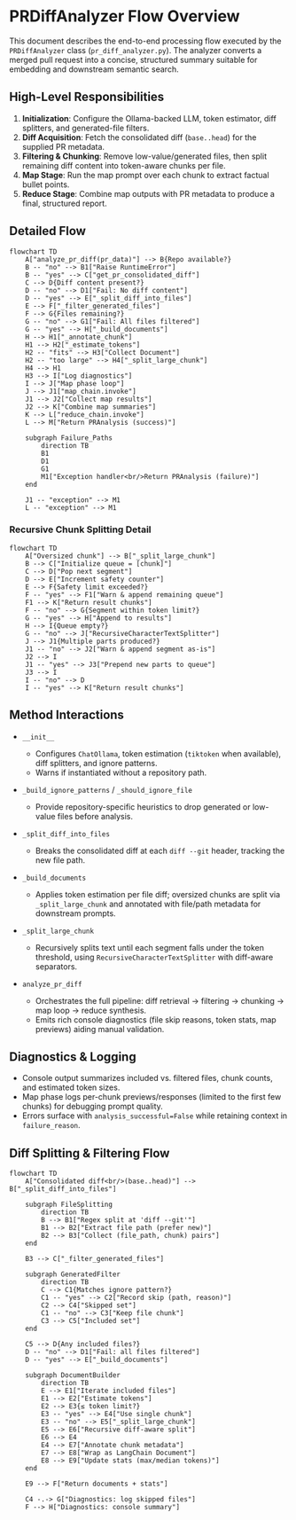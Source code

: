 # PRDiffAnalyzer Flow Overview

This document describes the end-to-end processing flow executed by the `PRDiffAnalyzer` class (`pr_diff_analyzer.py`). The analyzer converts a merged pull request into a concise, structured summary suitable for embedding and downstream semantic search.

## High-Level Responsibilities

1. **Initialization**: Configure the Ollama-backed LLM, token estimator, diff splitters, and generated-file filters.
2. **Diff Acquisition**: Fetch the consolidated diff (`base..head`) for the supplied PR metadata.
3. **Filtering & Chunking**: Remove low-value/generated files, then split remaining diff content into token-aware chunks per file.
4. **Map Stage**: Run the map prompt over each chunk to extract factual bullet points.
5. **Reduce Stage**: Combine map outputs with PR metadata to produce a final, structured report.

## Detailed Flow

```mermaid
flowchart TD
    A["analyze_pr_diff(pr_data)"] --> B{Repo available?}
    B -- "no" --> B1["Raise RuntimeError"]
    B -- "yes" --> C["get_pr_consolidated_diff"]
    C --> D{Diff content present?}
    D -- "no" --> D1["Fail: No diff content"]
    D -- "yes" --> E["_split_diff_into_files"]
    E --> F["_filter_generated_files"]
    F --> G{Files remaining?}
    G -- "no" --> G1["Fail: All files filtered"]
    G -- "yes" --> H["_build_documents"]
    H --> H1["_annotate_chunk"]
    H1 --> H2["_estimate_tokens"]
    H2 -- "fits" --> H3["Collect Document"]
    H2 -- "too large" --> H4["_split_large_chunk"]
    H4 --> H1
    H3 --> I["Log diagnostics"]
    I --> J["Map phase loop"]
    J --> J1["map_chain.invoke"]
    J1 --> J2["Collect map results"]
    J2 --> K["Combine map summaries"]
    K --> L["reduce_chain.invoke"]
    L --> M["Return PRAnalysis (success)"]

    subgraph Failure_Paths
        direction TB
        B1
        D1
        G1
        M1["Exception handler<br/>Return PRAnalysis (failure)"]
    end

    J1 -- "exception" --> M1
    L -- "exception" --> M1
```


### Recursive Chunk Splitting Detail

```mermaid
flowchart TD
    A["Oversized chunk"] --> B["_split_large_chunk"]
    B --> C["Initialize queue = [chunk]"]
    C --> D["Pop next segment"]
    D --> E["Increment safety counter"]
    E --> F{Safety limit exceeded?}
    F -- "yes" --> F1["Warn & append remaining queue"]
    F1 --> K["Return result chunks"]
    F -- "no" --> G{Segment within token limit?}
    G -- "yes" --> H["Append to results"]
    H --> I{Queue empty?}
    G -- "no" --> J["RecursiveCharacterTextSplitter"]
    J --> J1{Multiple parts produced?}
    J1 -- "no" --> J2["Warn & append segment as-is"]
    J2 --> I
    J1 -- "yes" --> J3["Prepend new parts to queue"]
    J3 --> I
    I -- "no" --> D
    I -- "yes" --> K["Return result chunks"]
```

## Method Interactions

- `__init__`
  - Configures `ChatOllama`, token estimation (`tiktoken` when available), diff splitters, and ignore patterns.
  - Warns if instantiated without a repository path.

- `_build_ignore_patterns` / `_should_ignore_file`
  - Provide repository-specific heuristics to drop generated or low-value files before analysis.

- `_split_diff_into_files`
  - Breaks the consolidated diff at each `diff --git` header, tracking the new file path.

- `_build_documents`
  - Applies token estimation per file diff; oversized chunks are split via `_split_large_chunk` and annotated with file/path metadata for downstream prompts.

- `_split_large_chunk`
  - Recursively splits text until each segment falls under the token threshold, using `RecursiveCharacterTextSplitter` with diff-aware separators.

- `analyze_pr_diff`
  - Orchestrates the full pipeline: diff retrieval → filtering → chunking → map loop → reduce synthesis.
  - Emits rich console diagnostics (file skip reasons, token stats, map previews) aiding manual validation.

## Diagnostics & Logging

- Console output summarizes included vs. filtered files, chunk counts, and estimated token sizes.
- Map phase logs per-chunk previews/responses (limited to the first few chunks) for debugging prompt quality.
- Errors surface with `analysis_successful=False` while retaining context in `failure_reason`.


## Diff Splitting & Filtering Flow

```mermaid
flowchart TD
    A["Consolidated diff<br/>(base..head)"] --> B["_split_diff_into_files"]

    subgraph FileSplitting
        direction TB
        B --> B1["Regex split at 'diff --git'"]
        B1 --> B2["Extract file path (prefer new)"]
        B2 --> B3["Collect (file_path, chunk) pairs"]
    end

    B3 --> C["_filter_generated_files"]

    subgraph GeneratedFilter
        direction TB
        C --> C1{Matches ignore pattern?}
        C1 -- "yes" --> C2["Record skip (path, reason)"]
        C2 --> C4["Skipped set"]
        C1 -- "no" --> C3["Keep file chunk"]
        C3 --> C5["Included set"]
    end

    C5 --> D{Any included files?}
    D -- "no" --> D1["Fail: all files filtered"]
    D -- "yes" --> E["_build_documents"]

    subgraph DocumentBuilder
        direction TB
        E --> E1["Iterate included files"]
        E1 --> E2["Estimate tokens"]
        E2 --> E3{≤ token limit?}
        E3 -- "yes" --> E4["Use single chunk"]
        E3 -- "no" --> E5["_split_large_chunk"]
        E5 --> E6["Recursive diff-aware split"]
        E6 --> E4
        E4 --> E7["Annotate chunk metadata"]
        E7 --> E8["Wrap as LangChain Document"]
        E8 --> E9["Update stats (max/median tokens)"]
    end

    E9 --> F["Return documents + stats"]

    C4 -.-> G["Diagnostics: log skipped files"]
    F --> H["Diagnostics: console summary"]
```


